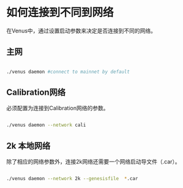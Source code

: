 # 如何连接到不同到网络

在Venus中，通过设置启动参数来决定是否连接到不同的网络。

## 主网

```sh

./venus daemon #connect to mainnet by default

```

## Calibration网络

必须配置为连接到Calibration网络的参数。

```sh

./venus daemon --network cali

```

## 2k 本地网络

除了相应的网络参数外，连接2k网络还需要一个网络启动导文件（.car）。

```sh

./venus daemon --network 2k --genesisfile  *.car

```